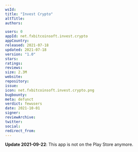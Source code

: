 ```yaml
---
wsId: 
title: "Invest Crypto"
altTitle: 
authors:

users: 0
appId: net.fxbitcoinsoft.invest.crypto
appCountry: 
released: 2021-07-18
updated: 2021-07-18
version: "1.0"
stars: 
ratings: 
reviews: 
size: 2.3M
website: 
repository: 
issue: 
icon: net.fxbitcoinsoft.invest.crypto.png
bugbounty: 
meta: defunct
verdict: fewusers
date: 2021-10-01
signer: 
reviewArchive:
twitter: 
social:
redirect_from:
---
```


**Update 2021-09-22**: This app is not on the Play Store anymore.
